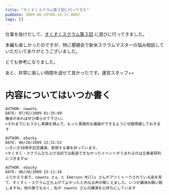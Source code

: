 ```yaml
---
title: "すくすくスクラム第３回に行ってきた"
pubDate: 2009-06-25T04:15:17.000Z
tags: []
---
```


仕事を抜けだして、[すくすくスクラム第３回](http://d.hatena.ne.jp/wayaguchi/20090616/1245154015) に遊びに行ってきました。

本編も楽しかったのですが、特に懇親会で新米スクラムマスターの悩み相談していただいてありがとうございました。

とても参考になりました。

あと、非常に楽しい時間を過せて良かったです。運営スタッフ++

 # 内容についてはいつか書く
```comment
AUTHOR: nawoto
DATE: 07/02/2009 01:35:09
機会があればぜひ喋らせて下さい。
>それまでにもう少し実績を積んで、もっと実践的な議論ができるように切磋琢磨しておきます
```

```comment
AUTHOR: ebacky
DATE: 06/28/2009 23:31:53
いきいき30周年記念講演、実現する事を祈っています。
>すくすく・スクラム立ち上げ当初では創造できなかったイベントがうまれるのは立案者冥利につきますｗ
```

```comment
AUTHOR: ebacky
DATE: 06/28/2009 23:11:18
ふりかえり会で、nawoto さん と Emerson Mills さんがアツくトークされている姿を見て、すくすく・スクラム立ち上げてよかったと内なる声が聞こえました。いつか講演お願い致しますね。他の誰でもなく、私が nawoto さんの講演を心待ちにしています
```

